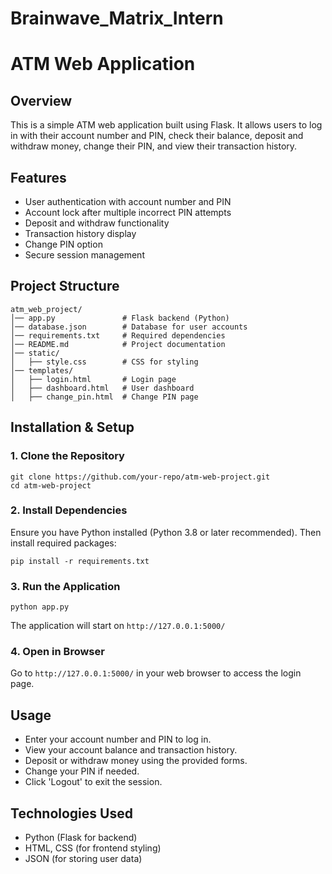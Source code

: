 # Brainwave_Matrix_Intern
# ATM Web Application

## Overview
This is a simple ATM web application built using Flask. It allows users to log in with their account number and PIN, check their balance, deposit and withdraw money, change their PIN, and view their transaction history.

## Features
- User authentication with account number and PIN
- Account lock after multiple incorrect PIN attempts
- Deposit and withdraw functionality
- Transaction history display
- Change PIN option
- Secure session management

## Project Structure
```
atm_web_project/
│── app.py               # Flask backend (Python)
│── database.json        # Database for user accounts
│── requirements.txt     # Required dependencies
│── README.md            # Project documentation
│── static/
│   ├── style.css        # CSS for styling
│── templates/
│   ├── login.html       # Login page
│   ├── dashboard.html   # User dashboard
│   ├── change_pin.html  # Change PIN page
```

## Installation & Setup

### 1. Clone the Repository
```
git clone https://github.com/your-repo/atm-web-project.git
cd atm-web-project
```

### 2. Install Dependencies
Ensure you have Python installed (Python 3.8 or later recommended). Then install required packages:
```
pip install -r requirements.txt
```

### 3. Run the Application
```
python app.py
```
The application will start on `http://127.0.0.1:5000/`

### 4. Open in Browser
Go to `http://127.0.0.1:5000/` in your web browser to access the login page.

## Usage
- Enter your account number and PIN to log in.
- View your account balance and transaction history.
- Deposit or withdraw money using the provided forms.
- Change your PIN if needed.
- Click 'Logout' to exit the session.

## Technologies Used
- Python (Flask for backend)
- HTML, CSS (for frontend styling)
- JSON (for storing user data)

